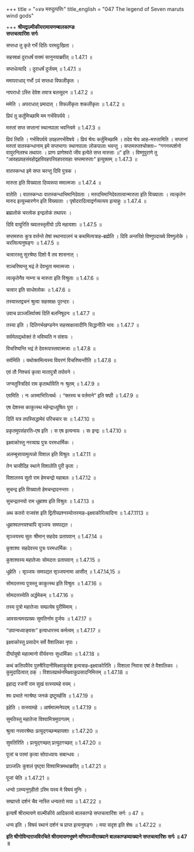 +++
title = "०४७ मरुदुत्पत्तिः"
title_english = "047 The legend of Seven maruts wind gods"

+++
**श्रीमद्वाल्मीकीयरामायणम्बालकाण्डः  
सप्तचत्वारिंशः सर्गः**

सप्तधा तु कृते गर्भे दितिः परमदुःखिता ।

सहस्राक्षं दुराधर्षं वाक्यं सानुनयाब्रवीत् ॥ 1.47.1 ॥

सप्तधेत्यादि । दुराधर्षं दुर्जयम् ॥ 1.47.1 ॥

ममापराधाद् गर्भो ऽयं सप्तधा विफलीकृतः ।

नापराधो ऽस्ति देवेश तवात्र बलसूदन ॥ 1.47.2 ॥

ममेति । अपराधात् प्रमादात् । विफलीकृतः शकलीकृतः ॥ 1.47.2 ॥

प्रियं तु कर्तुमिच्छामि मम गर्भविपर्यये ।

मरुतां सप्त सप्तानां स्थानपाला भवन्त्विमे ॥ 1.47.3 ॥

प्रियं त्विति । गर्भविपर्यये उपहतगर्भविषये । प्रियं श्रेयः कर्तुमिच्छामि । तदेव श्रेय आह–मरुतामिति । सप्तानां मरुतां वातस्कन्धानाम् इमे सप्तभागाः स्थानपालाः लोकपालाः भवन्तु । सप्तमरुतश्चोक्ताः– “गगनस्पर्शनो वायुरनिलश्च तथापरः । प्राणः प्राणेश्वरो जीव इत्येते सप्त मारुताः ॥” इति । विष्णुपुराणे तु “आवहप्रवहसंवहोद्वहविवहपरिवहपरावहाः सप्तमारुताः” इत्युक्तम् ॥ 1.47.3 ॥

वातस्कन्धा इमे सप्त चरन्तु दिवि पुत्रक ।

मारुता इति विख्याता दिव्यरूपा ममात्मजाः ॥ 1.47.4 ॥

वातेति । वातस्कन्धाः वातस्कन्धाभिमानिदेवताः । मरुदभिमानिदेवतात्वान्मारुता इति विख्याताः । त्वत्कृतेन मारुद इत्युच्चारणेन इति विख्याताः । पृषोदरादित्वाद्वर्णव्यत्यय इत्याहुः ॥ 1.47.4 ॥

ब्रह्मलोकं चरत्वेक इन्द्रलोकं तथापरः ।

दिवि वायुरिति ख्यातस्तृतीयो ऽपि महायशाः ॥ 1.47.5 ॥

सप्तमरुतः कुत्र वर्त्तन्ते तेषां स्थानपालनं च कथमित्यत्राह–ब्रह्मेति । दिवि अन्तरिक्षे विष्णुपदाख्ये विष्णुलोके । चरत्वित्यनुषङ्गः ॥ 1.47.5 ॥

चत्वारस्तु सुरश्रेष्ठ दिशो वै तव शासनात् ।

सञ्चरिष्यन्तु भद्रं ते देवभूता ममात्मजाः ।

त्वत्कृतेनैव नाम्ना च मारुता इति विश्रुताः ॥ 1.47.6 ॥

चत्वार इति सार्धश्लोकः ॥ 1.47.6 ॥

तस्यास्तद्वचनं श्रुत्वा सहस्राक्षः पुरन्दरः ।

उवाच प्राञ्जलिर्वाक्यं दितिं बलनिषूदनः ॥ 1.47.7 ॥

तस्या इति । दितिगर्भखण्डनेन सहस्राक्षत्वादीनि सिद्धानीति भावः ॥ 1.47.7 ॥

सर्वमेतद्यथोक्तं ते भविष्यति न संशयः ।

विचरिष्यन्ति भद्रं ते देवरूपास्तवात्मजाः ॥ 1.47.8 ॥

सर्वमिति । यथोक्तमित्यस्य विवरणं विचरिष्यन्तीति ॥ 1.47.8 ॥

एवं तौ निश्चयं कृत्वा मातापुत्रौ तपोवने ।

जग्मतुस्त्रिदिवं राम कृतार्थाविति नः श्रुतम् ॥ 1.47.9 ॥

एवमिति । नः अस्माभिरित्यर्थः । “क्तस्य च वर्तमाने” इति षष्ठी ॥ 1.47.9 ॥

एष देशस्स काकुत्स्थ महेन्द्राध्युषितः पुरा ।

दितिं यत्र तपस्सिद्धामेवं परिचचार सः ॥ 1.47.10 ॥

प्रकृतमुपसंहरति–एष इति । स एष इत्यन्वयः । सः इन्द्रः ॥ 1.47.10 ॥

इक्ष्वाकोस्तु नरव्याघ्र पुत्रः परमधार्मिकः ।

अलम्बुसायामुत्पन्नो विशाल इति विश्रुतः ॥ 1.47.11 ॥

तेन चासीदिह स्थाने विशालेति पुरी कृता ।

विशालस्य सुतो राम हेमचन्द्रो महाबलः ॥ 1.47.12 ॥

सुचन्द्र इति विख्यातो हेमचन्द्रादनन्तरः ।

सुचन्द्रतनयो राम धूम्राश्व इति विश्रुतः ॥ 1.47.13 ॥

अथ कतरो राजवंश इति द्वितीयप्रश्नस्योत्तरमाह–इक्ष्वाकोरित्यादिना ॥ 1.47.1113 ॥

धूम्राश्वतनयश्चापि सृञ्जयः समपद्यत ।

सृञ्जयस्य सुतः श्रीमान् सहदेवः प्रतापवान् ॥ 1.47.14 ॥

कुशाश्वः सहदेवस्य पुत्रः परमधार्मिकः ।

कुशाश्वस्य महातेजाः सोमदत्तः प्रतापवान् ॥ 1.47.15 ॥

धूम्रेति । सृञ्जयः समपद्यत सृञ्जयनामा आसीत् ॥ 1.47.14,15 ॥

सोमदत्तस्य पुत्रस्तु काकुत्स्थ इति विश्रुतः ॥ 1.47.16 ॥

सोमदत्तस्येति अर्द्धमेकम् ॥ 1.47.16 ॥

तस्य पुत्रो महातेजाः सम्प्रत्येष पुरीमिमाम् ।

आवसत्यमरप्रख्यः सुमतिर्नाम दुर्जयः ॥ 1.47.17 ॥

“उपान्वध्याङ्वसः” इत्याधारस्य कर्मत्वम् ॥ 1.47.17 ॥

इक्ष्वाकोस्तु प्रसादेन सर्वे वैशालिका नृपाः ।

दीर्घायुषो महात्मानो वीर्यवन्तः सुधार्मिकाः ॥ 1.47.18 ॥

कथं कतिपयैरेव पुरुषैरिदानीमिक्ष्वाकुवंश इत्यत्राह–इक्ष्वाकोरिति । विशाला निवास एषां ते वैशालिकाः । कुमुदादित्वात् ठक् । विशालप्रार्थनमिक्ष्वाकुप्रसादनिमित्तम् ॥ 1.47.18 ॥

इहाद्य रजनीं राम सुखं वत्स्यामहे वयम् ।

श्वः प्रभाते नरश्रेष्ठ जनकं द्रष्टुमर्हसि ॥ 1.47.19 ॥

इहेति । वत्स्यामहे । आर्षमात्मनेपदम् ॥ 1.47.19 ॥

सुमतिस्तु महातेजा विश्वामित्रमुपागतम् ।

श्रुत्वा नरवरश्रेष्ठः प्रत्युद्गच्छन्महायशाः ॥ 1.47.20 ॥

सुमतिरिति । प्रत्युद्गच्छत् प्रत्युदगच्छत् ॥ 1.47.20 ॥

पूजां च परमां कृत्वा सोपाध्यायः सबान्धवः ।

प्राञ्जलिः कुशलं पृष्ट्वा विश्वामित्रमथाब्रवीत् ॥ 1.47.21 ॥

पूजां चेति ॥ 1.47.21 ॥

धन्यो ऽस्म्यनुगृहीतो ऽस्मि यस्य मे विषयं मुनिः ।

सम्प्राप्तो दर्शनं चैव नास्ति धन्यतरो मया ॥ 1.47.22 ॥

इत्यार्षे श्रीरामायणे वाल्मीकीये आदिकाव्ये बालकाण्डे सप्तचत्वारिंशः सर्गः ॥ 47 ॥

धन्य इति । विषयं स्थानं दर्शनं च प्राप्त इत्यनुषङ्गः । मया सदृश इति शेषः ॥ 1.47.22 ॥

**इति श्रीगोविन्दराजविरचिते श्रीरामायणभूषणे मणिमञ्जीराख्याने बालकाण्डव्याख्याने सप्तचत्वारिंशः सर्गः ॥ 47 ॥**
